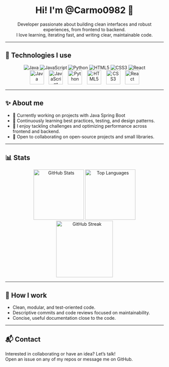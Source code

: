<div align="center">

# Hi! I'm @Carmo0982 👋

Developer passionate about building clean interfaces and robust experiences, from frontend to backend.  
I love learning, iterating fast, and writing clear, maintainable code.

</div>

---

## 🚀 Technologies I use

<div align="center">
  
<!-- Badges -->
<img alt="Java" src="https://img.shields.io/badge/Java-ED8B00?style=for-the-badge&logo=openjdk&logoColor=white" />
<img alt="JavaScript" src="https://img.shields.io/badge/JavaScript-323330?style=for-the-badge&logo=javascript&logoColor=F7DF1E" />
<img alt="Python" src="https://img.shields.io/badge/Python-3776AB?style=for-the-badge&logo=python&logoColor=white" />
<img alt="HTML5" src="https://img.shields.io/badge/HTML5-E34F26?style=for-the-badge&logo=html5&logoColor=white" />
<img alt="CSS3" src="https://img.shields.io/badge/CSS3-1572B6?style=for-the-badge&logo=css3&logoColor=white" />
<img alt="React" src="https://img.shields.io/badge/React-20232A?style=for-the-badge&logo=react&logoColor=61DAFB" />

</div>

<div align="center">
  
<!-- Devicon icons (visual style) -->
<img title="Java" alt="Java" height="45" src="https://cdn.jsdelivr.net/gh/devicons/devicon/icons/java/java-original.svg" />
&nbsp;&nbsp;
<img title="JavaScript" alt="JavaScript" height="45" src="https://cdn.jsdelivr.net/gh/devicons/devicon/icons/javascript/javascript-original.svg" />
&nbsp;&nbsp;
<img title="Python" alt="Python" height="45" src="https://cdn.jsdelivr.net/gh/devicons/devicon/icons/python/python-original.svg" />
&nbsp;&nbsp;
<img title="HTML5" alt="HTML5" height="45" src="https://cdn.jsdelivr.net/gh/devicons/devicon/icons/html5/html5-original.svg" />
&nbsp;&nbsp;
<img title="CSS3" alt="CSS3" height="45" src="https://cdn.jsdelivr.net/gh/devicons/devicon/icons/css3/css3-original.svg" />
&nbsp;&nbsp;
<img title="React" alt="React" height="45" src="https://cdn.jsdelivr.net/gh/devicons/devicon/icons/react/react-original.svg" />

</div>

---

## ✨ About me

- 🔭 Currently working on projects with Java Spring Boot
- 🌱 Continuously learning best practices, testing, and design patterns.
- 🧩 I enjoy tackling challenges and optimizing performance across frontend and backend.
- 🤝 Open to collaborating on open-source projects and small libraries.

---

## 📊 Stats

<div align="center">

<img height="160" alt="GitHub Stats" src="https://github-readme-stats.vercel.app/api?username=Carmo0982&show_icons=true&theme=radical&hide_border=true" />
<img height="160" alt="Top Languages" src="https://github-readme-stats.vercel.app/api/top-langs/?username=Carmo0982&layout=compact&theme=radical&hide_border=true" />

<br/>

<img height="180" alt="GitHub Streak" src="https://streak-stats.demolab.com?user=Carmo0982&theme=radical&hide_border=true" />

</div>

---

## 🧰 How I work

- Clean, modular, and test-oriented code.
- Descriptive commits and code reviews focused on maintainability.
- Concise, useful documentation close to the code.

---

## 📬 Contact

Interested in collaborating or have an idea? Let’s talk!  
Open an issue on any of my repos or message me on GitHub.

<!--
Tips:
- Add links to your LinkedIn/Portfolio if you have them.
- Pin your featured repositories so they appear on your profile.
- If you use more tools (Git, Node, Vite, Jest, Docker), add their badges above.
-->
````
